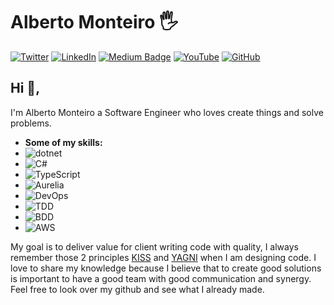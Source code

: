 # Alberto Monteiro 🖐

[![Twitter](https://img.shields.io/badge/-@AIbertoMonteiro-1ca0f1?&logoColor=white&logo=Twitter&style=flat-square&link=https://twitter.com/AIbertoMonteiro)](https://twitter.com/AIbertoMonteiro)
[![LinkedIn](https://img.shields.io/badge/-Alberto%20Monteiro-blue?logo=LinkedIn&style=flat-square&link=https://www.linkedin.com/in/albertomonteiro/)](https://www.linkedin.com/in/albertomonteiro/)
[![Medium Badge](https://img.shields.io/badge/-@albertomonteiro-03a57a?style=flat-square&labelColor=000000&logo=Medium&link=https://medium.com/@albertomonteiro)](https://medium.com/@albertomonteiro)
[![YouTube](https://img.shields.io/badge/-Alberto%20Monteiro-c14438?logo=YouTube&style=flat-square&link=https://www.youtube.com/channel/UCDTMgpC_HkyNTo03Yr2pFig)](https://www.youtube.com/channel/UCDTMgpC_HkyNTo03Yr2pFig)
[![GitHub](https://img.shields.io/badge/-@AlbertoMonteiro-black?logo=GitHub&style=flat-square&link=https://www.youtube.com/channel/UCDTMgpC_HkyNTo03Yr2pFig)](https://www.youtube.com/channel/UCDTMgpC_HkyNTo03Yr2pFig)

## Hi 👋,

I'm Alberto Monteiro a Software Engineer who loves create things and solve problems.

- **Some of my skills:**
- ![dotnet](https://img.shields.io/badge/-.NET-black?&logoColor=white&logo=.net&style=flat-square)
- ![C#](https://img.shields.io/badge/-C%23-black?&labelColor=white&color=black&logoColor=black&logo=data%3Aimage%2Fpng%3Bbase64%2CiVBORw0KGgoAAAANSUhEUgAAABAAAAAQCAYAAAAf8%2F9hAAAAAXNSR0IArs4c6QAAAARnQU1BAACxjwv8YQUAAAAJcEhZcwAADsQAAA7EAZUrDhsAAAMhSURBVDhPZZNdaFxVEMd%2F92OTTZO7W9K1aWxTiJiitbW0MWl0oUXUiqW0UOiHiNgPKdgHfdKAH%2BCTgtAHsUYRlOqLRIlFCymiUpBGCSHbxpCQ0hRr0qQJTcJmc%2Ffm7r279zrnhNQHBw537pz5z5yZ%2BY%2FheV5cqVQwTRPDMIjjmOpkNfcKc7hTBcSIs9Eh42Qo%2BaX7PlEUYVkWhuu6sQIrsW2bgr9EIb%2FI2JejjF0eFWvM1gPb2XLyUdJrUzjVDuVyWfurIEaxWIxVpDAKNXi85wbXL%2BRI1CYw7ZXAUTmi7IXsPPkEDx1uIZ1MYRs26uVGEATxgrfAnT8myX0yQBgEkhPKpTJNrZsxTIM7uUn9VUeV1%2FpGO5t2N0mgNEa%2BmI%2BHvxti4LN%2B6hpqce%2B5dLya5cnTWZ19Va59P8iVc7%2BRbkhRuFtg66ldZE%2FsxvR9n3gxIrk2SVAMyZ7d8z%2Bwkp1HWjl6%2FhizM3nuust4MyX8oIQdxRGxIa2SziLf9pc7NOCvH4fofe%2BSaDH7Op8n8%2FhGul65wPKSJJSeWNIf1QN7dQKVsMLDe1q0rqT33Z9ofKSBUOwXP%2FqZwoLH3tNP8ezZvcz9M0%2F%2Ft4MyeoMVtBJ5gVVtazVYDrATFqM3Z8kNT2FYJgm5EwpIIplIqSJe8iNiqllqRQCTA7e1XlVTRdSSYWxoklnJZm9wOPTOC1z9up%2FzR7%2Bgu%2FMH1qSTwoN4pQQVq0ZAU7fnGewdpnX%2Fdt7qPsPfb%2B%2BXbCEt7c068HopqevFr3BSSUzhjuKPJLYJ4gp9fePcml3kw0NdjPx%2BUwOad2y6D54Ymeb95z7GlcZNyKv8SomEMNcIwzCenpui7%2FPrXPzgF2rrayjmPTZve5COw7t03bnLI9z48xbOujrceY%2BDnc%2Fw9OttbKhvXKFyoiqBF7rS6SV63vyVq90DOA%2FUaa4rWprSRHe%2BSNvBHRw5t49MYz1Ja42wNvxvmdSWqUCFIM%2FEtWm%2Bee0S0%2BMz2r6%2BaR0vfXqALdlm6uyUBq5upF5nrYijOkpsGZkfF8n1jFEOyrQdf4xayyHwQ32vwOqYpsm%2FO6BtFK8%2BayEAAAAASUVORK5CYII%3D&style=flat-square)
- ![TypeScript](https://img.shields.io/badge/-TypeScript-black?&logoColor=white&logo=TypeScript&style=flat-square)
- ![Aurelia](https://img.shields.io/badge/-Aurelia-black?&logoColor=white&logo=Aurelia&style=flat-square)
- ![DevOps](https://img.shields.io/badge/-DevOps-black?&logoColor=white&logo=DevOps&style=flat-square)
- ![TDD](https://img.shields.io/badge/-TDD-black?&logoColor=white&logo=TDD&style=flat-square)
- ![BDD](https://img.shields.io/badge/-BDD-black?&logoColor=white&logo=BDD&style=flat-square)
- ![AWS](https://img.shields.io/badge/-AWS-FF9900?&logoColor=black&logo=AWS&style=flat-square)

My goal is to deliver value for client writing code with quality, I always remember those 2 principles [KISS](https://en.wikipedia.org/wiki/KISS_principle) and [YAGNI](https://en.wikipedia.org/wiki/You_aren%27t_gonna_need_it) when I am designing code. I love to share my knowledge because I believe that to create good solutions is important to have a good team with good communication and synergy.
Feel free to look over my github and see what I already made.
